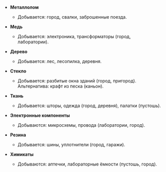 - **Металлолом** 
	- Добывается: город, свалки, заброшенные поезда.  

- **Медь**
	- Добывается: электроника, трансформаторы (город, лаборатории).  

- **Дерево**
	- Добывается: лес, лесопилка, деревня.  

- **Стекло**  
	- Добывается: разбитые окна зданий (город, пригород).  
	  Альтернатива: крафт из песка (каньон).  

- **Ткань**  
	- Добывается: шторы, одежда (город, деревня), палатки (пустошь).  

- **Электронные компоненты**  
	- Добываются: микросхемы, провода (лаборатории, город).  

- **Резина**  
	- Добывается: шины, уплотнители (город, гаражи).  

- **Химикаты**  
	- Добываются: аптечки, лабораторные ёмкости (пустошь, город).  